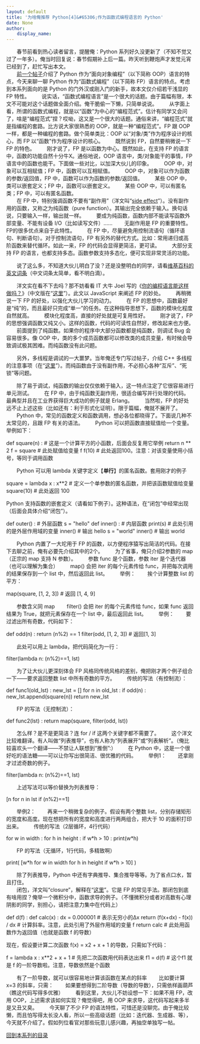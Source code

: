 ```yaml
---
layout: default
title: '为啥俺推荐 Python[4]&#65306;作为函数式编程语言的 Python'
date: None
author:
    display_name: 
---
```


　　春节前看到热心读者留言，提醒俺：Python 系列好久没更新了（不知不觉又过了一年多）。俺当时回复说：春节假期补上后一篇。昨天听到鞭炮声才发觉元宵已经到了，赶忙写出本文。  
　　[前一个帖子](https://program-think.blogspot.com/2010/08/why-choose-python-3-oop.html)介绍了 Python 作为“面向对象编程”（以下简称 OOP）语言的特点，今天来聊一聊 Python 作为“函数式编程”（以下简称 FP）语言的特点。考虑到本系列面向的是 Python 的门外汉或刚入门的新手，故本文仅介绍若干浅显的 FP 特性。 　　说实话，“函数式编程语言”是一个很大的话题。由于篇幅有限，本文不可能对这个话题做全面介绍。俺干脆偷一下懒，只简单说说。 　　从字面上看，所谓的函数式编程，就是以“函数”为中心的“编程范式”。估计有同学又会问了，啥是“编程范式”捏？哎呦，这又是一个很大的话题。通俗来讲，“编程范式”就是指编程的套路。比方说大家很熟悉的 OOP，就是一种“编程范式”。FP 跟 OOP 一样，都是一种编程的套路。做个简单类比：OOP 以“对象/类”作为程序设计的核心，而 FP 以“函数”作为程序设计的核心。 　　既然说到 FP，自然要稍微说一下 FP 的特色。 　　刚才说了，FP 是以函数为中心。既然如此，在支持 FP 的语言中，函数的功能自然十分牛X。通俗地说，OOP 语言中，类/对象能干的事情，FP 语言中的函数也能干。下面做一些对比，以加深大伙儿的印象。 　　OOP 中，对象可以互相赋值；FP 中，函数可以互相赋值。 　　OOP 中，对象可以作为函数的参数/返回值，FP 中，函数可以作为函数的参数/返回值。 　　某些 OOP 中，类可以嵌套定义；FP 中，函数可以嵌套定义。 　　某些 OOP 中，可以有匿名类；FP 中，可以有匿名函数。  
　　在 FP 中，特别强调函数不要有“副作用”（洋文叫“[side effect](https://en.wikipedia.org/wiki/Side_effect_%28computer_science%29)”）。没有副作用的函数，又称之为纯函数（pure function）。其输出完全依赖于输入。换句话说，只要输入一样，输出就一样。 　　要成为纯函数，函数内部不能读写函数外部变量、不能有设备 I/O（比如读写文件）...... 　　无副作用是 FP 的重要特性。FP的很多优点来自于此特性。 　　在 FP 中，尽量避免用控制流语句（循环语句、判断语句）。对于控制流语句，FP 有另外的替代方式。比如：常用递归或高阶函数来替代循环。如此一来，FP 的代码会显得更简洁，更可读。 　　大部分支持 FP 的语言，也都支持多态。函数参数支持多态化，便可实现非常灵活的功能。

　　说了这么多，不知道大伙儿明白了没？还是没整明白的同学，请看[维基百科的英文词条](https://en.wikipedia.org/wiki/Functional_programming)（中文词条太简单，看不明白滴）。

  
　　洋文实在看不下去吗？那不妨看看 IT 大牛 Joel 写的《[你的编程语言能这样做吗？](http://www.joelonsoftware.com/items/2006/08/01.html)》（中文版在“[这里](http://local.joelonsoftware.com/wiki/%E4%BD%A0%E7%9A%84%E7%A8%8B%E5%BC%8F%E8%AA%9E%E8%A8%80%E5%8F%AF%E4%BB%A5%E9%80%99%E6%A8%A3%E5%81%9A%E5%97%8E%EF%BC%9F)”）。此文以 JavaScript 来阐述 FP 的妙处。 　　再稍微说一下 FP 的好处，以强化大伙儿学习的动力。 　　在 FP 的思想中，函数最好是“纯”的，而且最好只完成“单一”的任务。在这种指导思想下，函数的模块化程度自然就高。 　　模块化程度高，直接的好处就是可复用性好。 　　刚才说了，FP 的思想强调函数又纯又小。这样的函数，代码的可读性自然好，修改起来也方便。 　　前面提到了纯函数。如果你的程序中大部分函数都是纯函数，则调试 Bug 会容易很多。像 OOP 中，类的多个成员函数都可以修改类的成员变量，有时候会导致调试极其困难。而纯函数没有此问题。

　　另外，多线程是调试的一大噩梦。当年俺还专门写过帖子，介绍 C++ 多线程的注意事项（在“[这里](https://program-think.blogspot.com/2009/04/debug-test-multithreaded-applications.html)”）。而纯函数由于没有副作用，不必担心各种“互斥”、“死锁”等问题。

　　除了易于调试，纯函数的输出仅仅依赖于输入，这一特点注定了它很容易进行单元测试。 　　在 FP 中，由于纯函数无副作用，很适合编写并行处理的代码。最典型并且在工业界获得巨大成功的例子就是 Erlang。 　　当然啦，FP 的好处远不止上述这些（比如还有：利于形式化证明）。限于篇幅，俺就不展开了。 　　Python 中，常见的函数定义和函数调用，想必各位都晓得了。下面说几种不太常见的，且跟 FP 有关的语法。 　　Python 可以把函数直接赋值给一个变量。举例如下：

def square(n) : \# 这是一个计算平方的小函数，后面会反复用它举例 return n \*\* 2 f \= square \# 此处赋值给变量 f
f(10) \# 此处返回100。注意：对该变量使用小括号，等同于调用函数

  
  
　　Python 可以用 lambda 关键字定义【**单行**】的匿名函数。套用刚才的例子  

square \= lambda x : x\*\*2 \# 定义一个单参数的匿名函数，并把该函数赋值给变量
square(10) \# 此处返回 100

  
Python 支持函数的嵌套定义（请看如下例子）。这种语法，在“闭包”中经常出现（后面会具体介绍“闭包”）。

def outer() : \# 外层函数 s \= "hello" def inner() : \# 内层函数 print(s) \# 此处引用的是外层作用域的变量 inner() \# 输出 hello s \= "world" inner() \# 输出 world

　　Python 内置了一大坨用于 FP 的函数，以方便程序猿写出简洁的代码。在接下去聊之前，俺有必要先介绍其中的2个。 　　为了省事，俺只介绍2参数的 map（正宗的 map 支持 N 参数）。 　　参数 func 是个函数，参数 iter 是个迭代器（也可以理解为集合） 　　map() 会把 iter 的每个元素传给 func，并把每次调用的结果保存到一个 list 中，然后返回此 list。 　　举例： 　　挨个计算整数 list 的平方：

map(square, \[1, 2, 3\]) \# 返回 \[1, 4, 9\]

  
　　参数含义同 map 　　filter() 会把 iter 的每个元素传给 func，如果 func 返回结果为 True，就把元素保存在一个 list 中，最后返回此 list。 　　举例： 　　要过滤出所有奇数，代码如下：

def odd(n) : return (n%2) \== 1 filter(odd, \[1, 2, 3\]) \# 返回\[1, 3\]

　　此处可以用上 lambda，把代码简化为一行：

filter(lambda n: (n%2)\==1, lst)

　　为了让大伙儿更深刻体会 FP 风格同传统风格的差别，俺把刚才两个例子组合一下——要求返回整数 list 中所有奇数的平方。 　　传统的写法（有控制流）：

def func1(old\_lst) : new\_lst \= \[\] for n in old\_lst : if odd(n) : new\_lst.append(square(n)) return new\_lst

　　FP 的写法（无控制流）：

def func2(lst) : return map(square, filter(odd, lst))

　　怎么样？是不是更简洁？连 for / if 这两个关键字都不需要了。 　　这个洋文比较难翻译。有人叫做“列表推导”，也有人称为“列表展开”或“列表解析”。（俺比较喜欢头一个翻译——不禁让人联想到“推倒”:） 　　在 Python 中，这是一个很好吃的语法糖——可以让你写出很简洁、很优雅的代码。 　　举例1： 　　还拿刚才过滤奇数的例子。

filter(lambda n: (n%2)\==1, lst)

　　上述写法可以等价替换为列表推导：

\[n for n in lst if (n%2)\==1\]

　　举例2： 　　再来一个稍微复杂的例子。假设有两个整数 list，分别存储矩形的宽度和高度。现在想把所有的宽度和高度进行两两组合，把大于 10 的面积打印出来。 　　传统的写法（2层循环，4行代码）

for w in width : for h in height : if w\*h \> 10 : print(w\*h)

　　FP 的写法（无循环，1行代码，多精致啊）

print( \[w\*h for w in width for h in height if w\*h \> 10\] )

　　除了列表推导，Python 中还有字典推导、集合推导等等。为了省点口水，暂且打住。  
　　闭包，洋文叫“closure”，解释在“[这里](https://zh.wikipedia.org/wiki/%E9%97%AD%E5%8C%85_%28%E8%AE%A1%E7%AE%97%E6%9C%BA%E7%A7%91%E5%AD%A6%29)”。它是 FP 的常见手法。那闭包到底有啥用捏？俺举一个微积分中，函数求导的例子。（不懂微积分或者对高数有心理阴影的同学，别担心，请把注意力集中在代码上）  

def d(f) : def calc(x) : dx \= 0.000001 \# 表示无穷小的Δx return (f(x+dx) \- f(x)) / dx \# 计算斜率。注意，此处引用了外层作用域的变量 f return calc \# 此处用函数作为返回值（也就是函数 f 的导数）

  
现在，假设要计算二次函数 f(x) = x2 + x + 1 的导数，只需如下代码：  

f \= lambda x : x\*\*2 + x + 1 \# 先把二次函数用代码表达出来
f1 \= d(f) \# 这个f1 就是 f 的一阶导数啦。注意，导数依然是个函数

　　有了一阶导数，就可以很容易地计算该函数在某点的斜率 　　比如要计算 x=3 的斜率，只需： 　　如果要想得到二阶导数（导数的导数），只需依样画葫芦（瞧这代码写得多优雅） 　　看到这里，大伙儿不妨设想一下：如果不用 FP，改用 OOP，上述需求该如何实现？俺觉得吧，用 OOP 来求导，这代码写起来多半是又丑又臭。 　　今天聊了不少 FP 的语法特性，可惜还是没聊完。由于俺比较懒，而且怕写得太长没人看，所以一些高级话题（比如：迭代器、生成器、等），今天就不介绍了。假如列位看官对那些玩意儿感兴趣，再抽空单独写一帖。

[回到本系列的目录](https://program-think.blogspot.com/2009/08/why-choose-python-0-overview.html#index)

